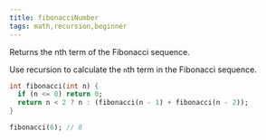 ```yaml
---
title: fibonacciNumber
tags: math,recursion,beginner
---
```


Returns the nth term of the Fibonacci sequence.

Use recursion to calculate the `n`th term in the Fibonacci sequence.

```dart
int fibonacci(int n) {
  if (n <= 0) return 0;
  return n < 2 ? n : (fibonacci(n - 1) + fibonacci(n - 2));
}
```

```dart
fibonacci(6); // 8
```
